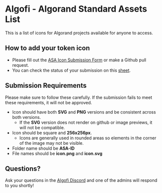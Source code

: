# Algofi - Algorand Standard Assets List

This is a list of icons for Algorand projects available for anyone to access.

## How to add your token icon

- Please fill out the [ASA Icon Submission Form](https://forms.gle/z8PunfyWrmSQRssr6) or make a Github pull request.
- You can check the status of your submission on this [sheet](https://docs.google.com/spreadsheets/d/1QWF6ZdTuEZnO42yNmGRtR4uhxqHmtWWR8y0OO30byK8/edit?usp=sharing).

## Submission Requirements

Please make sure to follow these carefully. If the submission fails to meet these requirements, it will not be approved.

- Icon should have both **SVG** and **PNG** versions and be consistent across both versions.
  - If the **SVG** version does not render on github or image previews, it will not be compatible.
- Icon should be square and **256x256px**.
  - Icons are generally used in rounded areas so elements in the corner of the image may not be visible.
- Folder name should be **ASA-ID**
- File names should be **icon.png** and **icon.svg**

## Questions?

Ask your questions in the [Algofi Discord](https://discord.gg/YG9Zqay9tR) and one of the admins will respond to you shortly!
